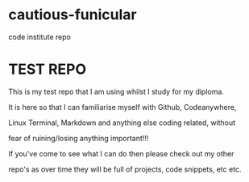 # cautious-funicular
code institute repo


# **TEST REPO**

This is my test repo that I am using whilst I study for my diploma.

It is here so that I can familiarise myself with Github, Codeanywhere, 

Linux Terminal, Markdown and anything else coding related, without

fear of ruining/losing anything important!!!

If you've come to see what I can do then please check out my other 

repo's as over time they will be full of projects, code snippets, etc etc.
